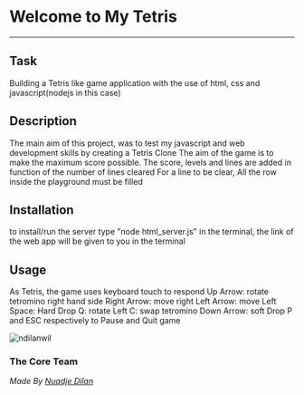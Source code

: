 # Welcome to My Tetris
***

## Task
Building a Tetris like game application with the use of html, css and javascript(nodejs in this case)

## Description
The main aim of this project, was to test my javascript and web development skills by creating a Tetris Clone
The aim of the game is to make the maximum score possible. The score, levels and lines are added in function of the number of lines cleared
For a line to be clear, All the row inside the playground must be filled

## Installation
to install/run the server type "node html_server.js" in the terminal, the link of the web app will be given to you in the terminal

## Usage
As Tetris, the game uses keyboard touch to respond
Up Arrow: rotate tetromino right hand side
Right Arrow: move right
Left Arrow: move Left
Space: Hard Drop
Q: rotate Left
C: swap tetromino
Down Arrow: soft Drop
P and ESC respectively to Pause and Quit game

<span><img alt='ndilanwil' src='https://media.licdn.com/dms/image/C4E22AQEnajjqLwXycA/feedshare-shrink_2048_1536/0/1663859153476?e=1684972800&v=beta&t=nHjkj3x_3Eqtip428vlij4ia2mBg9xv126kYHBRIGwM'></span>

### The Core Team


<span><i>Made By <a href='https://github.com/ndilanwil'>Nuadje Dilan</a></i></span>
